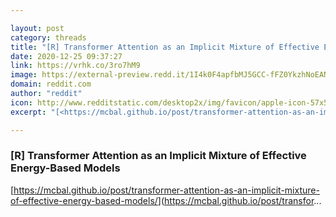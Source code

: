 ```yaml
---

layout: post
category: threads
title: "[R] Transformer Attention as an Implicit Mixture of Effective Energy-Based Models"
date: 2020-12-25 09:37:27
link: https://vrhk.co/3ro7hM9
image: https://external-preview.redd.it/1I4k0F4apfbMJ5GCC-fFZ0YkzhNoEAN70JOwwJzVGno.jpg?width=923&height=360&auto=webp&crop=923:360,smart&s=a8785ab14f9bc4b0bbbb9113fd60d8be2f5c3c28
domain: reddit.com
author: "reddit"
icon: http://www.redditstatic.com/desktop2x/img/favicon/apple-icon-57x57.png
excerpt: "[<https://mcbal.github.io/post/transformer-attention-as-an-implicit-mixture-of-effective-energy-based-models/>](<https://mcbal.github.io/post/transfor>..."

---
```


### [R] Transformer Attention as an Implicit Mixture of Effective Energy-Based Models

[<https://mcbal.github.io/post/transformer-attention-as-an-implicit-mixture-of-effective-energy-based-models/>](<https://mcbal.github.io/post/transfor>...